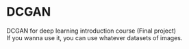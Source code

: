 # DCGAN
DCGAN for deep learning introduction course (Final project)
<br />
If you wanna use it, you can use whatever datasets of images.
